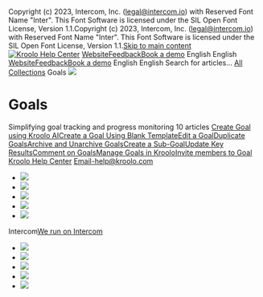 Copyright (c) 2023, Intercom, Inc. (legal@intercom.io) with Reserved Font Name "Inter". This Font Software is licensed under the SIL Open Font License, Version 1.1.Copyright (c) 2023, Intercom, Inc. (legal@intercom.io) with Reserved Font Name "Inter". This Font Software is licensed under the SIL Open Font License, Version 1.1.[Skip to main content](https://help.kroolo.com/en/collections/9304750-goals#main-content)
[![Kroolo Help Center](https://downloads.intercomcdn.com/i/o/h4qkzypg/611116/ee699fbf23fef0f6d8d4f666d84c/37cdcedd14003d8fdcfdeda0a05c09cb)](https://help.kroolo.com/en/)
[Website](https://kroolo.com/)[Feedback](https://kroolo.featurebase.app/)[Book a demo](https://kroolo.com/book-demo)
English
English
[Website](https://kroolo.com/)[Feedback](https://kroolo.featurebase.app/)[Book a demo](https://kroolo.com/book-demo)
English
English
Search for articles...
[All Collections](https://help.kroolo.com/en/)
Goals
![](https://downloads.intercomcdn.com/i/o/569722/0e91551b242431c68f1e9298/10a9c546b212352c1f4ce73668810fea.png)
# Goals
Simplifying goal tracking and progress monitoring
10 articles
[Create Goal using Kroolo AI](https://help.kroolo.com/en/articles/9351726-create-goal-using-kroolo-ai)[Create a Goal Using Blank Template](https://help.kroolo.com/en/articles/9974188-create-a-goal-using-blank-template)[Edit a Goal](https://help.kroolo.com/en/articles/9978679-edit-a-goal)[Duplicate Goals](https://help.kroolo.com/en/articles/9978780-duplicate-goals)[Archive and Unarchive Goals](https://help.kroolo.com/en/articles/9978782-archive-and-unarchive-goals)[Create a Sub-Goal](https://help.kroolo.com/en/articles/9978786-create-a-sub-goal)[Update Key Results](https://help.kroolo.com/en/articles/9983182-update-key-results)[Comment on Goals](https://help.kroolo.com/en/articles/9983184-comment-on-goals)[Manage Goals in Kroolo](https://help.kroolo.com/en/articles/9983181-manage-goals-in-kroolo)[Invite members to Goal](https://help.kroolo.com/en/articles/9987729-invite-members-to-goal)
[Kroolo Help Center](https://help.kroolo.com/en/)
Email-help@kroolo.com
  * [![](https://intercom.help/kroolo/assets/svg/icon:social-facebook/FFFFFF)](https://www.facebook.com/profile.php?id=61553808299270)
  * [![](https://intercom.help/kroolo/assets/svg/icon:social-linkedin/FFFFFF)](https://www.linkedin.com/company/getkroolo)
  * [![](https://intercom.help/kroolo/assets/svg/icon:social-instagram/FFFFFF)](https://www.instagram.com/getkroolo)
  * [![](https://intercom.help/kroolo/assets/svg/icon:social-youtube/FFFFFF)](https://www.youtube.com/@getkroolo/featured)
  * [![](https://intercom.help/kroolo/assets/svg/icon:social-twitter-x/FFFFFF)](https://www.twitter.com/getkroolo)


Intercom[We run on Intercom](https://www.intercom.com/intercom-link?company=Kroolo&solution=customer-support&utm_campaign=intercom-link&utm_content=We+run+on+Intercom&utm_medium=help-center&utm_referrer=https%3A%2F%2Fhelp.kroolo.com%2Fen%2Fcollections%2F9304750-goals&utm_source=desktop-web)
  * [![](https://intercom.help/kroolo/assets/svg/icon:social-facebook/FFFFFF)](https://www.facebook.com/profile.php?id=61553808299270)
  * [![](https://intercom.help/kroolo/assets/svg/icon:social-linkedin/FFFFFF)](https://www.linkedin.com/company/getkroolo)
  * [![](https://intercom.help/kroolo/assets/svg/icon:social-instagram/FFFFFF)](https://www.instagram.com/getkroolo)
  * [![](https://intercom.help/kroolo/assets/svg/icon:social-youtube/FFFFFF)](https://www.youtube.com/@getkroolo/featured)
  * [![](https://intercom.help/kroolo/assets/svg/icon:social-twitter-x/FFFFFF)](https://www.twitter.com/getkroolo)


